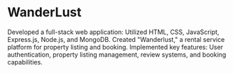 # WanderLust
Developed a full-stack web application:  Utilized HTML, CSS, JavaScript, Express.js, Node.js, and MongoDB. Created "Wanderlust," a rental service platform for property listing and booking. Implemented key features:  User authentication, property listing management, review systems, and booking capabilities.
